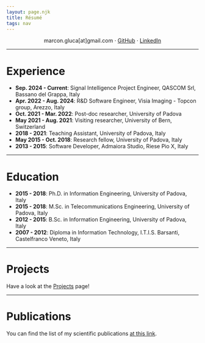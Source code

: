 ```yaml
---
layout: page.njk
title: Résumé
tags: nav
---
```



<center>
marcon.gluca[at]gmail.com ⋅ <a href=https://github.com/geeanlooca>GitHub</a> ⋅ <a href="https://www.linkedin.com/in/gianluca-marcon/">LinkedIn</a>
</center>

---
# Experience

- **Sep. 2024 - Current**: Signal Intelligence Project Engineer, QASCOM Srl, Bassano del Grappa, Italy
- **Apr. 2022 - Aug. 2024**: R&D Software Engineer, Visia Imaging - Topcon group, Arezzo, Italy
- **Oct. 2021 - Mar. 2022**: Post-doc researcher, University of Padova
- **May 2021 - Aug. 2021**: Visiting researcher, University of Bern, Switzerland
- **2018 - 2021**: Teaching Assistant, University of Padova, Italy
- **May 2015 - Oct. 2018**: Research fellow, University of Padova, Italy
- **2013 - 2015**: Software Developer, Admaiora Studio, Riese Pio X, Italy

---

# Education

- **2015 - 2018**: Ph.D. in Information Engineering, University of Padova, Italy
- **2015 - 2018**: M.Sc. in Telecommunications Engineering, University of Padova, Italy
- **2012 - 2015**: B.Sc. in Information Engineering, University of Padova, Italy
- **2007 - 2012**: Diploma in Information Technology, I.T.I.S. Barsanti, Castelfranco Veneto, Italy

---

# Projects
Have a look at the [Projects](/03-projects/) page!


---
# Publications

You can find the list of my scientific publications [at this link](/02-publications/).

